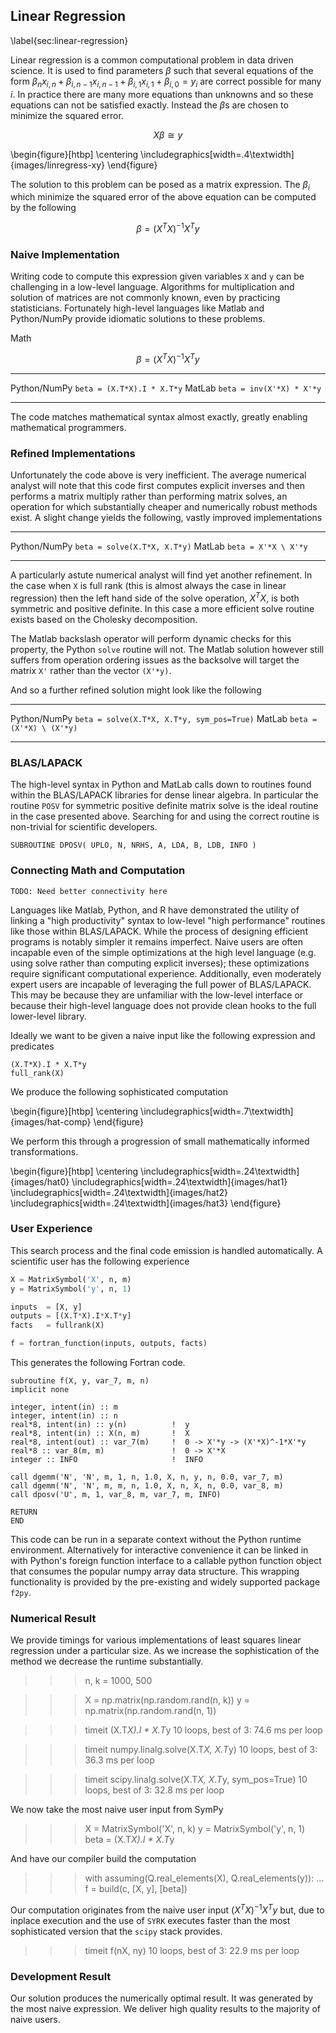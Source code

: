 
Linear Regression
-----------------

\label{sec:linear-regression}

Linear regression is a common computational problem in data driven science.  It is used to find parameters $\beta$ such that several equations of the form $\beta_n x_{i,n} + \beta_{i,n-1} x_{i,n-1} + \beta_{i,1} x_{i,1} + \beta_{i,0} = y_i$ are correct possible for many $i$.  In practice there are many more equations than unknowns and so these equations can not be satisfied exactly.  Instead the $\beta$s are chosen to minimize the squared error.

$$ X \beta \cong y $$

\begin{figure}[htbp]
\centering
\includegraphics[width=.4\textwidth]{images/linregress-xy}
\end{figure}

The solution to this problem can be posed as a matrix expression.  The $\beta_i$ which minimize the squared error of the above equation can be computed by the following

$$ \beta = (X^TX)^{-1}X^Ty $$


### Naive Implementation

Writing code to compute this expression given variables `X` and `y` can be challenging in a low-level language.  Algorithms for multiplication and solution of matrices are not commonly known, even by practicing statisticians.  Fortunately high-level languages like Matlab and Python/NumPy provide idiomatic solutions to these problems.

Math

$$ \beta = (X^TX)^{-1}X^Ty $$

-------------- -----------------------------
 Python/NumPy  `beta = (X.T*X).I * X.T*y`
 MatLab        `beta = inv(X'*X) * X'*y`
-------------- -----------------------------

The code matches mathematical syntax almost exactly, greatly enabling mathematical programmers.

### Refined Implementations

Unfortunately the code above is very inefficient.  The average numerical analyst will note that this code first computes explicit inverses and then performs a matrix multiply rather than performing matrix solves, an operation for which substantially cheaper and numerically robust methods exist.  A slight change yields the following, vastly improved implementations

-------------- -----------------------------
 Python/NumPy  `beta = solve(X.T*X, X.T*y)`
 MatLab        `beta = X'*X \ X'*y`
-------------- -----------------------------

A particularly astute numerical analyst will find yet another refinement.  In the case when `X` is full rank (this is almost always the case in linear regression) then the left hand side of the solve operation, $X^TX$, is both symmetric and positive definite.  In this case a more efficient solve routine exists based on the Cholesky decomposition.  

The Matlab backslash operator will perform dynamic checks for this property, the Python `solve` routine will not.  The Matlab solution however still suffers from operation ordering issues as the backsolve will target the matrix `X'` rather than the vector `(X'*y)`.

And so a further refined solution might look like the following

-------------- -----------------------------
 Python/NumPy  `beta = solve(X.T*X, X.T*y, sym_pos=True)`
 MatLab        `beta = (X'*X) \ (X'*y)`
-------------- -----------------------------


### BLAS/LAPACK

The high-level syntax in Python and MatLab calls down to routines found within the BLAS/LAPACK libraries for dense linear algebra.  In particular the routine `POSV` for symmetric positive definite matrix solve is the ideal routine in the case presented above.  Searching for and using the correct routine is non-trivial for scientific developers.

    SUBROUTINE DPOSV( UPLO, N, NRHS, A, LDA, B, LDB, INFO )


### Connecting Math and Computation

    TODO: Need better connectivity here

Languages like Matlab, Python, and R have demonstrated the utility of linking a "high productivity" syntax to low-level "high performance" routines like those within BLAS/LAPACK.  While the process of designing efficient programs is notably simpler it remains imperfect.  Naive users are often incapable even of the simple optimizations at the high level language (e.g. using solve rather than computing explicit inverses); these optimizations require significant computational experience.  Additionally, even moderately expert users are incapable of leveraging the full power of BLAS/LAPACK.  This may be because they are unfamiliar with the low-level interface or because their high-level language does not provide clean hooks to the full lower-level library.

Ideally we want to be given a naive input like the following expression and predicates

    (X.T*X).I * X.T*y
    full_rank(X)

We produce the following sophisticated computation

\begin{figure}[htbp]
\centering
\includegraphics[width=.7\textwidth]{images/hat-comp}
\end{figure}

We perform this through a progression of small mathematically informed transformations.

\begin{figure}[htbp]
\centering
\includegraphics[width=.24\textwidth]{images/hat0}
\includegraphics[width=.24\textwidth]{images/hat1}
\includegraphics[width=.24\textwidth]{images/hat2}
\includegraphics[width=.24\textwidth]{images/hat3}
\end{figure}


### User Experience

This search process and the final code emission is handled automatically.  A scientific user has the following experience

~~~~~~~~Python
X = MatrixSymbol('X', n, m)
y = MatrixSymbol('y', n, 1)

inputs  = [X, y]
outputs = [(X.T*X).I*X.T*y]
facts   = fullrank(X)

f = fortran_function(inputs, outputs, facts)
~~~~~~~~~


This generates the following Fortran code.

~~~~~~~~Fortran
subroutine f(X, y, var_7, m, n)
implicit none

integer, intent(in) :: m
integer, intent(in) :: n
real*8, intent(in) :: y(n)          !  y
real*8, intent(in) :: X(n, m)       !  X
real*8, intent(out) :: var_7(m)     !  0 -> X'*y -> (X'*X)^-1*X'*y
real*8 :: var_8(m, m)               !  0 -> X'*X
integer :: INFO                     !  INFO

call dgemm('N', 'N', m, 1, n, 1.0, X, n, y, n, 0.0, var_7, m)
call dgemm('N', 'N', m, m, n, 1.0, X, n, X, n, 0.0, var_8, m)
call dposv('U', m, 1, var_8, m, var_7, m, INFO)

RETURN
END
~~~~~~~~~

This code can be run in a separate context without the Python runtime environment.  Alternatively for interactive convenience it can be linked in with Python's foreign function interface to a callable python function object that consumes the popular numpy array data structure.  This wrapping functionality is provided by the pre-existing and widely supported package `f2py`.


### Numerical Result

We provide timings for various implementations of least squares linear regression under a particular size.  As we increase the sophistication of the method we decrease the runtime substantially.

>>> n, k = 1000, 500

>>> X = np.matrix(np.random.rand(n, k))
>>> y = np.matrix(np.random.rand(n, 1))

>>> timeit (X.T*X).I * X.T*y
10 loops, best of 3: 74.6 ms per loop

>>> timeit numpy.linalg.solve(X.T*X, X.T*y)
10 loops, best of 3: 36.3 ms per loop

>>> timeit scipy.linalg.solve(X.T*X, X.T*y, sym_pos=True)
10 loops, best of 3: 32.8 ms per loop

We now take the most naive user input from SymPy

>>> X = MatrixSymbol('X', n, k)
>>> y = MatrixSymbol('y', n, 1)
>>> beta = (X.T*X).I * X.T*y

And have our compiler build the computation

>>> with assuming(Q.real_elements(X), Q.real_elements(y)):
...     f = build(c, [X, y], [beta])

Our computation originates from the naive user input $(X^TX)^{-1} X^Ty$ but, due to inplace execution and the use of `SYRK` executes faster than the most sophisticated version that the `scipy` stack provides.

>>> timeit f(nX, ny)
10 loops, best of 3: 22.9 ms per loop


### Development Result

Our solution produces the numerically optimal result.  It was generated by the most naive expression.  We deliver high quality results to the majority of naive users.

